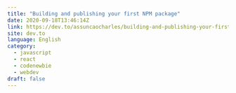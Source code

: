 ```yaml
---
title: "Building and publishing your first NPM package"
date: 2020-09-18T13:46:14Z
link: https://dev.to/assuncaocharles/building-and-publishing-your-first-npm-package-1kpb?utm_medium=RSS&utm_source=news.12bit.vn
site: dev.to
language: English
category:
  - javascript
  - react
  - codenewbie
  - webdev
draft: false
---
```

